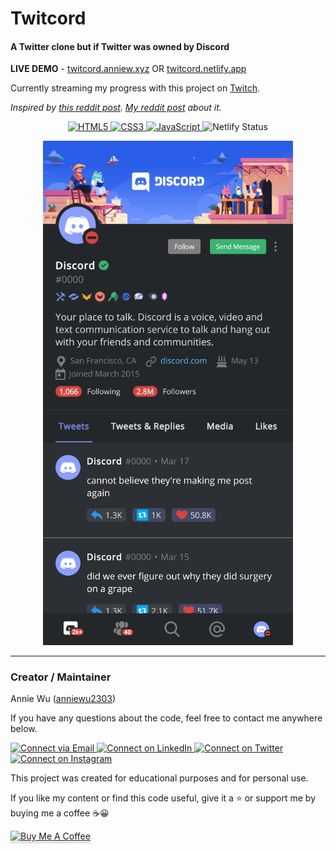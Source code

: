 # Twitcord

#### A Twitter clone but if Twitter was owned by Discord

**LIVE DEMO** - [twitcord.anniew.xyz](https://twitcord.anniew.xyz/) OR [twitcord.netlify.app](https://twitcord.netlify.app)

Currently streaming my progress with this project on [Twitch](https://www.twitch.tv/anniedotexe).

_Inspired by [this reddit post](https://www.reddit.com/r/discordapp/comments/lxjoe1/if_twitter_were_owned_by_discord/)._
_[My reddit post](https://www.reddit.com/r/discordapp/comments/m6qzi5/re_if_twitter_were_owned_by_discord_but_i_made_it/?utm_source=share&utm_medium=web2x&context=3) about it._

<p align="center">
    <a href="https://www.w3schools.com/html/"> 
        <img alt="HTML5" src="https://img.shields.io/badge/-HTML5-E44D26?style=flat&logo=html5&logoColor=white"/>
    </a>
    <a href="https://www.w3schools.com/css/"> 
        <img alt="CSS3" src="https://img.shields.io/badge/-CSS3-2965f1?style=flat&logo=css3&logoColor=white"/>
    </a>
    <a href="https://www.w3schools.com/js/DEFAULT.asp"> 
        <img alt="JavaScript" src="https://img.shields.io/badge/-JavaScript-F0DB4F?style=flat&logo=javascript&logoColor=white"/>
    </a>
    <img alt="Netlify Status" src="https://api.netlify.com/api/v1/badges/43c5debe-7d41-4484-a5ff-9f8953fa0b72/deploy-status"/>
</p>

<p align="center">
    <img alt="Mobile Demo Screenshot" src="./img/screenshot.png" width="400px">
</p>

---

### Creator / Maintainer

Annie Wu ([anniewu2303](https://github.com/anniewu2303))

If you have any questions about the code, feel free to contact me anywhere below.

<p align="left">
  <a href="mailto:anniewu2303@gmail.com"> 
    <img alt="Connect via Email" src="https://img.shields.io/badge/Gmail-c14438?style=flat&logo=Gmail&logoColor=white" />
  </a>
  <a href="https://www.linkedin.com/in/anniewu2303/"> 
    <img alt="Connect on LinkedIn" src="https://img.shields.io/badge/-LinkedIn-0072b1?style=flat&logo=Linkedin&logoColor=white" />
  </a>
  <a href="https://twitter.com/intent/follow?screen_name=anniedotexe"> 
    <img alt="Connect on Twitter" src="https://img.shields.io/badge/-Twitter-00acee?style=flat&logo=Twitter&logoColor=white" />
  </a>
  <a href="https://www.instagram.com/anniedotexe/"> 
    <img alt="Connect on Instagram" src="https://img.shields.io/badge/-Instagram-E1306C?style=flat&logo=instagram&logoColor=white" />
  </a>
</p>

This project was created for educational purposes and for personal use.

If you like my content or find this code useful, give it a :star: or support me by buying me a coffee :coffee::grinning:

<a href="https://www.buymeacoffee.com/awu2303" target="_blank"><img src="https://www.buymeacoffee.com/assets/img/custom_images/orange_img.png" alt="Buy Me A Coffee" style="height: 41px !important;width: 174px !important;box-shadow: 0px 3px 2px 0px rgba(190, 190, 190, 0.5) !important;-webkit-box-shadow: 0px 3px 2px 0px rgba(190, 190, 190, 0.5) !important;" ></a>
